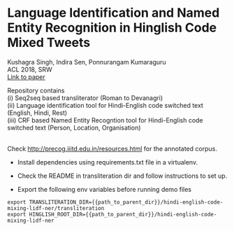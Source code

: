 # Language Identification and Named Entity Recognition in Hinglish Code Mixed Tweets
Kushagra Singh, Indira Sen, Ponnurangam Kumaraguru <br />
ACL 2018, SRW <br />
[Link to paper](http://precog.iiitd.edu.in/pubs/language-identification-named.pdf) <br />

Repository contains<br />
(i)   Seq2seq based transliterator (Roman to Devanagri)<br />
(ii)  Language identification tool for Hindi-English code switched text (English, Hindi, Rest)<br />
(iii) CRF based Named Entity Recogntion tool for Hindi-English code switched text (Person, Location, Organisation)<br />
<br />

Check http://precog.iiitd.edu.in/resources.html for the annotated corpus.

- Install dependencies using requirements.txt file in a virtualenv. <br />
- Check the README in transliteration dir and follow instructions to set up. <br />

- Export the following env variables before running demo files <br />
~~~~
export TRANSLITERATION_DIR={{path_to_parent_dir}}/hindi-english-code-mixing-lidf-ner/transliteration
export HINGLISH_ROOT_DIR={{path_to_parent_dir}}/hindi-english-code-mixing-lidf-ner
~~~~
